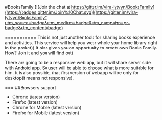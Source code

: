 #BooksFamily
[![Join the chat at https://gitter.im/vira-lytvyn/BooksFamily](https://badges.gitter.im/Join%20Chat.svg)](https://gitter.im/vira-lytvyn/BooksFamily?utm_source=badge&utm_medium=badge&utm_campaign=pr-badge&utm_content=badge)

===========
This is not just another tools for sharing books experience and activities. This service will help you wear whole your home library right in the pocket)) It also gives you an opportunity to create own Books Family. How? Join it and you will find out)

There are going to be a responsive web app, but it will share server side with Android app. 
So user will be able to choose what is more suitable for him. 
It is also possible, that first version of webapp will be only for desktop(it means not responsive).

===
##Browsers support

- Chrome (latest version)
- Firefox (latest version)
- Chrome for Mobile (latest version)
- Firefox for Mobile (latest version)
